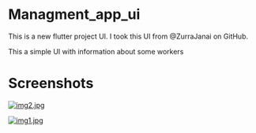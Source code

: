 # Managment_app_ui

This is a new flutter project UI.
I took this UI from @ZurraJanai on GitHub.

This a simple UI with information about some workers

# Screenshots

[![img2.jpg](https://i.postimg.cc/ZRD89sjv/img2.jpg)](https://postimg.cc/BLHLkgrJ)

[![img1.jpg](https://i.postimg.cc/pTdQLMQt/img1.jpg)](https://postimg.cc/v1px0jSP)
